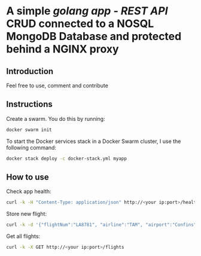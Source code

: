 # A simple *golang app - REST API* CRUD connected to a NOSQL MongoDB Database and protected behind a NGINX proxy

## Introduction

Feel free to use, comment and contribute


## Instructions

Create a swarm. You do this by running:

```bash
docker swarm init
```

To start the Docker services stack in a Docker Swarm cluster, I use the following command:

```bash
docker stack deploy -c docker-stack.yml myapp
```

## How to use

Check app health:

```bash
curl -k -H "Content-Type: application/json" http://<your ip:port>/health
```

Store new flight:

```bash
curl -k -d '{"flightNum":"LA8781", "airline":"TAM", "airport":"Confins", "status":"Confirmed", "expected":"20180713083500", "confirmed":"20180713083500"}' -H "Content-Type: application/json" -X POST http://<your ip:port>/flights
```

Get all flights:

```bash
curl -k -X GET http://<your ip:port>/flights
```